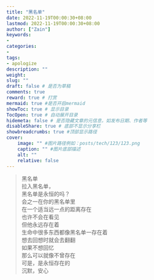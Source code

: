 ```yaml
---
title: "黑名单"
date: 2022-11-19T00:00:30+08:00
lastmod: 2022-11-19T00:00:30+08:00
author: ["Zain"]
keywords: 
- 
categories: 
- 
tags: 
- apologize
description: ""
weight:
slug: ""
draft: false # 是否为草稿
comments: true
reward: true # 打赏
mermaid: true #是否开启mermaid
showToc: true # 显示目录
TocOpen: true # 自动展开目录
hidemeta: false # 是否隐藏文章的元信息，如发布日期、作者等
disableShare: true # 底部不显示分享栏
showbreadcrumbs: true #顶部显示路径
cover:
    image: "" #图片路径例如：posts/tech/123/123.png
    caption: "" #图片底部描述
    alt: ""
    relative: false
---
```




> 黑名单       <br>
> 拉入黑名单，     <br>
> 黑名单是永恒的吗？     <br>
> 会之一在你的黑名单里     <br>
> 在一个适当远一点的距离存在     <br>
> 也许不会在看见     <br>
> 但他永远存在着     <br>
> 生命中很多东西都像黑名单一存在着     <br>
> 想去回想时就会去翻翻     <br>
> 如果不想回忆     <br>
> 那么可以就像不曾存在     <br>
> 可是，是永恒存在的     <br>
> 沉默，安心     <br>











